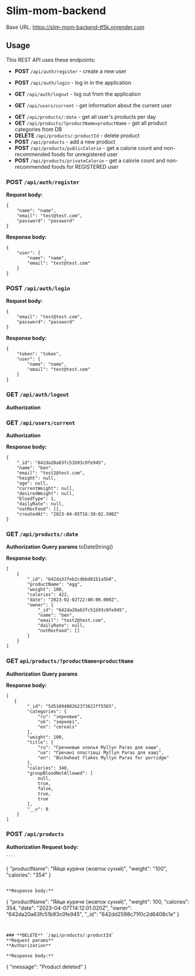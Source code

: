 # Slim-mom-backend

Base URL: https://slim-mom-backend-tf5k.onrender.com

## Usage

This REST API uses these endpoints:

- **POST** `/api/auth/register` - create a new user
- **POST** `/api/auth/login` - log in in the application
- **GET** `/api/auth/logout` - log out from the application

- **GET** `/api/users/current` - get information about the current user
<!-- - **GET** `/api/users/verify/:verificationToken` - confirm email
- **POST** `/api/users/verify` - reconfirm email -->

- **GET** `/api/products/:date` - get all user's products per day
- **GET** `/api/products/?productName=productName` - get all product categories from DB
- **DELETE** `/api/products/:productId` - delete product
- **POST** `/api/products` - add a new product
- **POST** `/api/products/publicCalorie` - get a calorie count and non-recommended foods for unregistered user
- **POST** `/api/products/privateCalorie` - get a calorie count and non-recommended foods for REGISTERED user

### **POST** `/api/auth/register`

**Request body:**

```
{
    "name": "name",
    "email": "test@test.com",
    "password": "password"
}
```

**Response body:**

```
{
    "user": {
        "name": "name",
        "email": "test@test.com"
    }
}
```

### **POST** `/api/auth/login`

**Request body:**

```
{
    "email": "test@test.com",
    "password": "password"
}
```

**Response body:**

```
{
    "token": "token",
    "user": {
        "name": "name",
        "email": "test@test.com"
    }
}
```

### **GET** `/api/auth/logout`

**Authorization**

### **GET** `/api/users/current`

**Authorization**

**Response body:**

```
{
    "_id": "642da20a63fc51b93c0fe945",
    "name": "ben",
    "email": "test2@test.com",
    "height": null,
    "age": null,
    "currentWeight": null,
    "desiredWeight": null,
    "bloodType": 1,
    "dailyRate": null,
    "notRecFood": [],
    "createdAt": "2023-04-05T16:30:02.590Z"
}
```

### **GET** `/api/products/:date`

**Authorization**
**Query params** toDateString()

**Response body:**

```
[
    {
        "_id": "642da33feb2cdbbd81b1a5b8",
        "productName": "egg",
        "weight": 100,
        "calories": 422,
        "date": "2023-02-02T22:00:00.000Z",
        "owner": {
            "_id": "642da20a63fc51b93c0fe945",
            "name": "ben",
            "email": "test2@test.com",
            "dailyRate": null,
            "notRecFood": []
        }
    }
]
```

### **GET** `api/products/?productName=productName`

**Authorization**
**Query params**

**Response body:**

```
[
   {
        "_id": "5d51694802b2373622ff5565",
        "categories": {
            "ru": "зерновые",
            "uk": "зернові",
            "en": "cereals"
        },
        "weight": 100,
        "title": {
            "ru": "Гречневые хлопья Myllyn Paras для каши",
            "ua": "Гречані пластівці Myllyn Paras для каші",
            "en": "Buckwheat flakes Myllyn Paras for porridge"
        },
        "calories": 340,
        "groupBloodNotAllowed": [
            null,
            true,
            false,
            true,
            true
        ],
        "__v": 0
    }
]
```

### **POST** `/api/products`

**Authorization**
**Request body:**

    ```

{
"productName": "Яйце куряче (жовток сухий)",
"weight": "100",
"calories": "354"
}

```

**Response body:**

```

{
"productName": "Яйце куряче (жовток сухий)",
"weight": 100,
"calories": 354,
"date": "2023-04-07T14:12:01.020Z",
"owner": "642da20a63fc51b93c0fe945",
"\_id": "642dd2598c71f0c2d6408c1e"
}

```


### **DELETE** `/api/products/:productId`
**Request params**
**Authorization**

**Response body:**

```

{
"message": "Product deleted"
}

```

```
